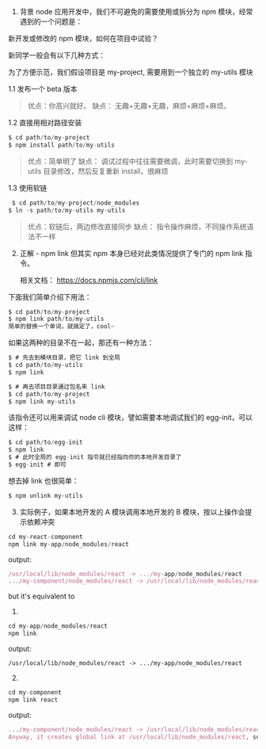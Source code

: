 1.  背景
    node 应用开发中，我们不可避免的需要使用或拆分为 npm 模块，经常遇到的一个问题是：

新开发或修改的 npm 模块，如何在项目中试验？

新同学一般会有以下几种方式：

为了方便示范，我们假设项目是 my-project, 需要用到一个独立的 my-utils 模块

1.1 发布一个 beta 版本

> 优点：你高兴就好。
> 缺点： 无趣+无趣+无趣，麻烦+麻烦+麻烦。

1.2 直接用相对路径安装

```js
$ cd path/to/my-project
$ npm install path/to/my-utils
```

> 优点：简单明了
> 缺点： 调试过程中往往需要微调，此时需要切换到 my-utils 目录修改，然后反复重新 install，很麻烦

1.3 使用软链

```js
 $ cd path/to/my-project/node_modules
$ ln -s path/to/my-utils my-utils
```

> 优点：软链后，两边修改直接同步
> 缺点： 指令操作麻烦，不同操作系统语法不一样

2.  正解 - npm link
    但其实 npm 本身已经对此类情况提供了专门的 npm link 指令。

    相关文档： https://docs.npmjs.com/cli/link

下面我们简单介绍下用法：

```js
$ cd path/to/my-project
$ npm link path/to/my-utils
简单的替换一个单词，就搞定了，cool~
```

如果这两种的目录不在一起，那还有一种方法：

```js
$ # 先去到模块目录，把它 link 到全局
$ cd path/to/my-utils
$ npm link
```

```js
$ # 再去项目目录通过包名来 link
$ cd path/to/my-project
$ npm link my-utils
```

该指令还可以用来调试 node cli 模块，譬如需要本地调试我们的 egg-init，可以这样：

```js
$ cd path/to/egg-init
$ npm link
$ # 此时全局的 egg-init 指令就已经指向你的本地开发目录了
$ egg-init # 即可
```

想去掉 link 也很简单：

```js
$ npm unlink my-utils
```

3.  实际例子，如果本地开发的 A 模块调用本地开发的 B 模块，按以上操作会提示依赖冲突

```js
cd my-react-component
npm link my-app/node_modules/react
```

output:

```js
/usr/local/lib/node_modules/react -> .../my-app/node_modules/react
.../my-component/node_modules/react -> /usr/local/lib/node_modules/react -> .../my-app/node_modules/react
```

but it's equivalent to

1.

```js
cd my-app/node_modules/react
npm link
```

output:

```
/usr/local/lib/node_modules/react -> .../my-app/node_modules/react
```

2.

```js
cd my-component
npm link react
```

output:

```js
.../my-component/node_modules/react -> /usr/local/lib/node_modules/react -> .../my-app/node_modules/react
Anyway, it creates global link at /usr/local/lib/node_modules/react, so only one copy of React could use this method. Or am I missing something?
```
